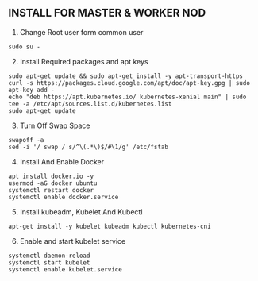 ## INSTALL FOR MASTER & WORKER NOD


1. Change Root user form common user

```
sudo su -
```

2. Install Required packages and apt keys

```
sudo apt-get update && sudo apt-get install -y apt-transport-https
curl -s https://packages.cloud.google.com/apt/doc/apt-key.gpg | sudo apt-key add -
echo "deb https://apt.kubernetes.io/ kubernetes-xenial main" | sudo tee -a /etc/apt/sources.list.d/kubernetes.list
sudo apt-get update
```

3. Turn Off Swap Space

```
swapoff -a
sed -i '/ swap / s/^\(.*\)$/#\1/g' /etc/fstab
```

4. Install And Enable Docker

```
apt install docker.io -y
usermod -aG docker ubuntu
systemctl restart docker
systemctl enable docker.service
```

5. Install kubeadm, Kubelet And Kubectl

```
apt-get install -y kubelet kubeadm kubectl kubernetes-cni
```

6. Enable and start kubelet service

```
systemctl daemon-reload
systemctl start kubelet
systemctl enable kubelet.service
```

